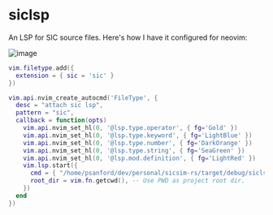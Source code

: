 # siclsp
An LSP for SIC source files. Here's how I have it configured for neovim:

![image](https://github.com/pmsanford/sicsim-rs/assets/1696007/b30975a6-bd39-4eff-bec3-158fbda54282)

```lua
vim.filetype.add({
  extension = { sic = 'sic' }
})

vim.api.nvim_create_autocmd('FileType', {
  desc = "attach sic lsp",
  pattern = "sic",
  callback = function(opts) 
    vim.api.nvim_set_hl(0, '@lsp.type.operator', { fg='Gold' })
    vim.api.nvim_set_hl(0, '@lsp.type.keyword', { fg='LightBlue' })
    vim.api.nvim_set_hl(0, '@lsp.type.number', { fg='DarkOrange' })
    vim.api.nvim_set_hl(0, '@lsp.type.string', { fg='SeaGreen' })
    vim.api.nvim_set_hl(0, '@lsp.mod.definition', { fg='LightRed' })
    vim.lsp.start({
      cmd = { "/home/psanford/dev/personal/sicsim-rs/target/debug/siclsp" },
      root_dir = vim.fn.getcwd(), -- Use PWD as project root dir.
    })
  end
})
```
